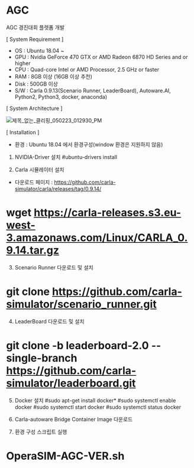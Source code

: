 # AGC
AGC 경진대회 플렛폼 개발

[ System Requirement ]
- OS : Ubuntu 18.04 ~
- GPU : Nvidia GeForce 470 GTX or AMD Radeon 6870 HD Series and or higher
- CPU : Quad-core Intel or AMD Processor, 2.5 GHz or faster
- RAM : 8GB 이상 (16GB 이상 추천)
- Disk : 500GB 이상
- S/W :  Carla 0.9.13(Scenario Runner, LeaderBoard), Autoware.AI, Python2, Python3, docker, anaconda)


[ System Architecture ]

![제목_없는_클리핑_050223_012930_PM](https://user-images.githubusercontent.com/50344658/235579475-62b6adb2-a349-44e0-8ad0-2d74590ff1df.jpg)


[ Installation ]
- 환경 : Ubuntu 18.04 에서 환경구성(window 환경은 지원하지 않음)

1. NVIDIA-Driver 설치
#ubuntu-drivers install

2. Carla 시뮬레이터 설치
- 다운로드 페이지 : https://github.com/carla-simulator/carla/releases/tag/0.9.14/
# wget https://carla-releases.s3.eu-west-3.amazonaws.com/Linux/CARLA_0.9.14.tar.gz

3. Scenario Runner 다운로드 및 설치
# git clone https://github.com/carla-simulator/scenario_runner.git

4. LeaderBoard 다운로드 및 설치
# git clone -b leaderboard-2.0 --single-branch https://github.com/carla-simulator/leaderboard.git

5. Docker 설치
#sudo apt-get install docker*
#sudo systemctl enable docker
#sudo systemctl start docker
#sudo systemctl status docker

6. Carla-autoware Bridge Container Image 다운로드

7. 환경 구성 스크립트 실행
# OperaSIM-AGC-VER.sh
